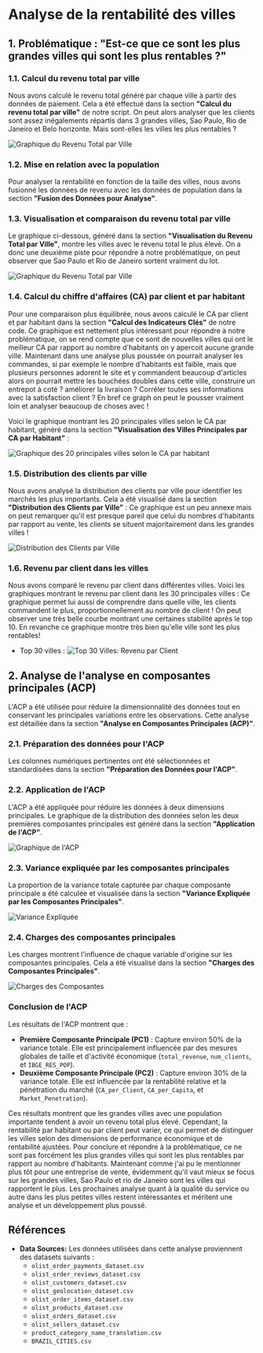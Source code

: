 # Analyse de la rentabilité des villes

## 1. Problématique : "Est-ce que ce sont les plus grandes villes qui sont les plus rentables ?"

### 1.1. Calcul du revenu total par ville

Nous avons calculé le revenu total généré par chaque ville à partir des données de paiement. Cela a été effectué dans la section **"Calcul du revenu total par ville"** de notre script.
On peut alors analyser que les clients sont assez inégalements répartis dans 3 grandes villes, Sao Paulo, Rio de Janeiro et Belo horizonte.
Mais sont-elles les villes les plus rentables ? 

![Graphique du Revenu Total par Ville](./graphs/revenu_total_par_ville.png)

### 1.2. Mise en relation avec la population

Pour analyser la rentabilité en fonction de la taille des villes, nous avons fusionné les données de revenu avec les données de population dans la section **"Fusion des Données pour Analyse"**.

### 1.3. Visualisation et comparaison du revenu total par ville

Le graphique ci-dessous, généré dans la section **"Visualisation du Revenu Total par Ville"**, montre les villes avec le revenu total le plus élevé.
On a donc une deuxième piste pour répondre à notre problématique, on peut observer que Sao Paulo et Rio de Janeiro sortent vraiment du lot.

![Graphique du Revenu Total par Ville](./graphs/revenu_total_par_population_top30.png)

### 1.4. Calcul du chiffre d'affaires (CA) par client et par habitant

Pour une comparaison plus équilibrée, nous avons calculé le CA par client et par habitant dans la section **"Calcul des Indicateurs Clés"** de notre code.
Ce graphique est nettement plus intéressant pour répondre à notre problématique, on se rend compte que ce sont de nouvelles villes qui ont le meilleur CA par rapport au nombre d'habitants on y apercoit aucune grande ville.
Maintenant dans une analyse plus poussée on pourrait analyser les commandes, si par exemple le nombre d'habitants est faible, mais que plusieurs personnes adorent le site et y commandent beaucoup d'articles alors on pourrait mettre les bouchées doubles dans cette ville, construire un entrepot à coté ? améliorer la livraison ? Corréler toutes ses informations avec la satisfaction client ? En bref ce graph on peut le pousser vraiment loin et analyser beaucoup de choses avec ! 

Voici le graphique montrant les 20 principales villes selon le CA par habitant, généré dans la section **"Visualisation des Villes Principales par CA par Habitant"** :

![Graphique des 20 principales villes selon le CA par habitant](./graphs/ca_par_habitant_top10_villes.png)

### 1.5. Distribution des clients par ville

Nous avons analysé la distribution des clients par ville pour identifier les marchés les plus importants. Cela a été visualisé dans la section **"Distribution des Clients par Ville"** :
Ce graphique est un peu annexe mais on peut remarquer qu'il est presque pareil que celui du nombres d'habitants par rapport au vente, les clients se situent majoritairement dans les grandes villes ! 

![Distribution des Clients par Ville](./graphs/distribution_des_clients_par_ville_top10.png)

### 1.6. Revenu par client dans les villes

Nous avons comparé le revenu par client dans différentes villes. Voici les graphiques montrant le revenu par client dans les 30 principales villes :
Ce graphique permet lui aussi de comprendre dans quelle ville, les clients commandent le plus, proportionnellement au nombre de client ! 
On peut observer une très belle courbe montrant une certaines stabilité après le top 10.
En revanche ce graphique montre très bien qu'elle ville sont les plus rentables!


- Top 30 villes :
![Top 30 Villes: Revenu par Client](./graphs/revenu_par_client_top30_villes.png)

## 2. Analyse de l'analyse en composantes principales (ACP)

L'ACP a été utilisée pour réduire la dimensionnalité des données tout en conservant les principales variations entre les observations. Cette analyse est détaillée dans la section **"Analyse en Composantes Principales (ACP)"**.

### 2.1. Préparation des données pour l'ACP

Les colonnes numériques pertinentes ont été sélectionnées et standardisées dans la section **"Préparation des Données pour l'ACP"**.

### 2.2. Application de l'ACP

L'ACP a été appliquée pour réduire les données à deux dimensions principales. Le graphique de la distribution des données selon les deux premières composantes principales est généré dans la section **"Application de l'ACP"**.

![Graphique de l'ACP](./graphs/acp_scatterplot.png)

### 2.3. Variance expliquée par les composantes principales

La proportion de la variance totale capturée par chaque composante principale a été calculée et visualisée dans la section **"Variance Expliquée par les Composantes Principales"**.

![Variance Expliquée](./graphs/acp_barchart.png)

### 2.4. Charges des composantes principales

Les charges montrent l'influence de chaque variable d'origine sur les composantes principales. Cela a été visualisé dans la section **"Charges des Composantes Principales"**.

![Charges des Composantes](./graphs/acp_heatmap.png)

### Conclusion de l'ACP

Les résultats de l'ACP montrent que :

- **Première Composante Principale (PC1)** : Capture environ 50% de la variance totale. Elle est principalement influencée par des mesures globales de taille et d'activité économique (`total_revenue`, `num_clients`, et `IBGE_RES_POP`).
- **Deuxième Composante Principale (PC2)** : Capture environ 30% de la variance totale. Elle est influencée par la rentabilité relative et la pénétration du marché (`CA_per_Client`, `CA_per_Capita`, et `Market_Penetration`).

Ces résultats montrent que les grandes villes avec une population importante tendent à avoir un revenu total plus élevé. Cependant, la rentabilité par habitant ou par client peut varier, ce qui permet de distinguer les villes selon des dimensions de performance économique et de rentabilité ajustées.
Pour conclure et répondre à la problématique, ce ne sont pas forcément les plus grandes villes qui sont les plus rentables par rapport au nombre d'habitants.
Maintenant comme j'ai pu le mentionner plus tôt pour une entreprise de vente, évidemment qu'il vaut mieux se focus sur les grandes villes, Sao Paulo et rio de Janeiro sont les villes qui rapportent le plus.
Les prochaines analyse quant à la qualité du service ou autre dans les plus petites villes restent intéressantes et méritent une analyse et un développement plus poussé. 


## Références

- **Data Sources:** Les données utilisées dans cette analyse proviennent des datasets suivants :
  - `olist_order_payments_dataset.csv`
  - `olist_order_reviews_dataset.csv`
  - `olist_customers_dataset.csv`
  - `olist_geolocation_dataset.csv`
  - `olist_order_items_dataset.csv`
  - `olist_products_dataset.csv`
  - `olist_orders_dataset.csv`
  - `olist_sellers_dataset.csv`
  - `product_category_name_translation.csv`
  - `BRAZIL_CITIES.csv`
